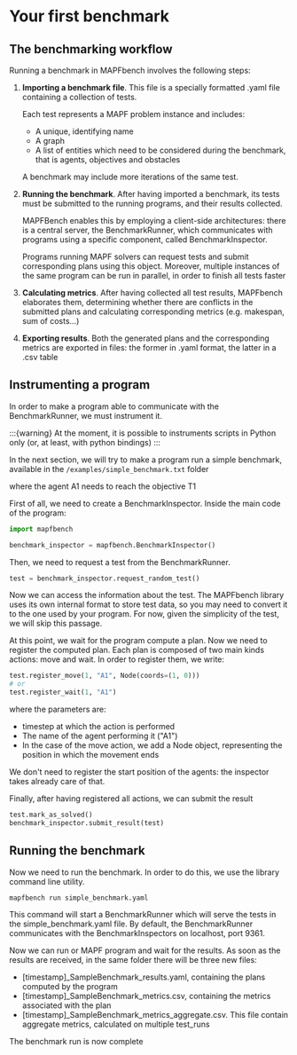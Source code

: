 # Your first benchmark

## The benchmarking workflow
Running a benchmark in MAPFbench involves 
the following steps:

1. __Importing a benchmark file__. This file is a specially
   formatted .yaml file containing a collection of tests.
   
   Each test represents a MAPF problem instance and includes:
   - A unique, identifying name 
   - A graph
   - A list of entities which need to be considered during
     the benchmark, that is agents, objectives and obstacles

   A benchmark may include more iterations of the same test.

2. __Running the benchmark__. After having imported a benchmark, its tests must be
   submitted to the running programs, and their results collected.

   MAPFBench enables this by employing a client-side architectures:
   there is a central server, the BenchmarkRunner, which
   communicates with programs using a specific component,
   called BenchmarkInspector.

   Programs running MAPF solvers can request tests and submit
   corresponding plans using this object. Moreover, 
   multiple instances of the same program can be run in 
   parallel, in order to finish all tests faster

3. __Calculating metrics__. After having collected all test
   results, MAPFbench elaborates them, determining
   whether there are conflicts in the submitted plans and
   calculating corresponding metrics (e.g. makespan, sum of costs...)

4. __Exporting results__. Both the generated plans and the corresponding
   metrics are exported in files: the former in .yaml format, the latter in a .csv table

## Instrumenting a program

In order to make a program able to communicate with the BenchmarkRunner, we
must instrument it.

:::{warning}
At the moment, it is possible to instruments scripts in Python only
(or, at least, with python bindings)
:::

In the next section, we will try to make a program run a simple benchmark,
available in the `/examples/simple_benchmark.txt` folder



where the agent A1 needs to reach the objective T1

First of all, we need to create a BenchmarkInspector.
Inside the main code of the program:

```python
import mapfbench

benchmark_inspector = mapfbench.BenchmarkInspector()
```

Then, we need to request a test from the BenchmarkRunner.

```python
test = benchmark_inspector.request_random_test()
```

Now we can access the information about the test.
The MAPFbench library uses its own internal format to
store test data, so you may need to convert it 
to the one used by your program. For now, given the 
simplicity of the test, we will skip this passage.

At this point, we wait for the program compute a plan.
Now we need to register the computed plan. Each plan is
composed of two main kinds actions: move and wait.
In order to register them, we write:

```python
test.register_move(1, "A1", Node(coords=(1, 0)))
# or
test.register_wait(1, "A1")
```

where the parameters are:
- timestep at which the action is performed
- The name of the agent performing it ("A1")
- In the case of the move action, we add a Node object,
  representing the position in which the movement ends

We don't need to register the start position of the agents: 
the inspector takes already care of that.

Finally, after having registered all actions, we can submit the result

```python
test.mark_as_solved()
benchmark_inspector.submit_result(test)
```

## Running the benchmark

Now we need to run the benchmark. In order to do this,
we use the library command line utility.

```shell
mapfbench run simple_benchmark.yaml
```

This command will start a BenchmarkRunner which will serve the tests
in the simple_benchmark.yaml file. By default, the BenchmarkRunner 
communicates with the BenchmarkInspectors on localhost, port 9361.

Now we can run or MAPF program and wait for the results.
As soon as the results are received, in the same folder there will be
three new files:
- [timestamp]_SampleBenchmark_results.yaml, containing the plans computed by the program
- [timestamp]_SampleBenchmark_metrics.csv, containing the metrics associated with the plan
- [timestamp]_SampleBenchmark_metrics_aggregate.csv. This file contain aggregate metrics,
calculated on multiple test_runs

The benchmark run is now complete




